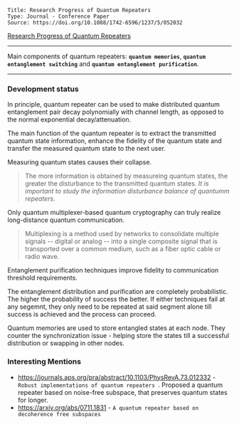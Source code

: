 ```
Title: Research Progress of Quantum Repeaters
Type: Journal - Conference Paper
Source: https://doi.org/10.1088/1742-6596/1237/5/052032
```

[Research Progress of Quantum Repeaters](https://doi.org/10.1088/1742-6596/1237/5/052032)


---

Main components of quantum repeaters: __`quantum memories`__, __`quantum entanglement switching`__ and __`quantum entanglement purification`__.

---

### Development status
In principle, quantum repeater can be used to make distributed quantum entanglement pair decay polynomially with channel length, as opposed to the normal exponential decay/attenuation.

The main function of the quantum repeater is to extract the transmitted quantum state information, enhance the fidelity of the quantum state and transfer the measured quantum state to the next user.

Measuring quantum states causes their collapse.
> The more information is obtained by measureing quantum states, the greater the disturbance to the transmitted quantum states. _It is important to study the information disturbance balance of quantumm repeaters_.

Only quantum multiplexer-based quantum cryptography can truly realize
long-distance quantum communication.
> Multiplexing is a method used by networks to consolidate multiple signals -- digital or analog -- into a single composite signal that is transported over a common medium, such as a fiber optic cable or radio wave.

Entanglement purification techniques improve fidelity to communication threshold requirements.

The entanglement distribution and purification are completely probabilistic. The higher the probability of success the better. If either techniques fail at any segemnt, they only need to be repeated at said segment alone till success is achieved and the process can proceed. 

Quantum memories are used to store entangled states at each node. They counter the synchronization issue - helping store the states till a successful distribution or swapping in other nodes.



### Interesting Mentions 
* https://journals.aps.org/pra/abstract/10.1103/PhysRevA.73.012332 - `Robust implementations of quantum repeaters
`. Proposed a quantum repeater based on noise-free subspace, that preserves quantum states for longer.
* https://arxiv.org/abs/0711.1831 - `A quantum repeater based on decoherence free subspaces`